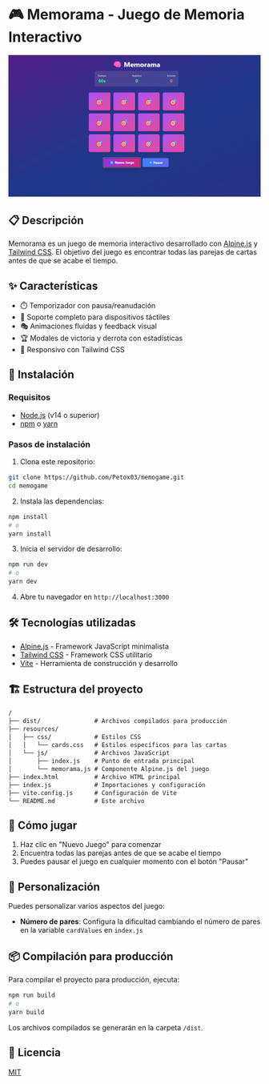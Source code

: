 # 🎮 Memorama - Juego de Memoria Interactivo

![Memorama Game](resources/img/game.png)

## 📋 Descripción

Memorama es un juego de memoria interactivo desarrollado con [Alpine.js](https://alpinejs.dev) y [Tailwind CSS](https://tailwindcss.com). El objetivo del juego es encontrar todas las parejas de cartas antes de que se acabe el tiempo.

## ✨ Características

- ⏱️ Temporizador con pausa/reanudación
- 📱 Soporte completo para dispositivos táctiles
- 🎭 Animaciones fluidas y feedback visual
- 🏆 Modales de victoria y derrota con estadísticas
- 🎨 Responsivo con Tailwind CSS

## 🚀 Instalación

### Requisitos

- [Node.js](https://nodejs.org/) (v14 o superior)
- [npm](https://www.npmjs.com/) o [yarn](https://yarnpkg.com/)

### Pasos de instalación

1. Clona este repositorio:

```bash
git clone https://github.com/Petox03/memogame.git
cd memogame
```

2. Instala las dependencias:

```bash
npm install
# o
yarn install
```

3. Inicia el servidor de desarrollo:

```bash
npm run dev
# o
yarn dev
```

4. Abre tu navegador en `http://localhost:3000`

## 🛠️ Tecnologías utilizadas

- [Alpine.js](https://alpinejs.dev) - Framework JavaScript minimalista
- [Tailwind CSS](https://tailwindcss.com) - Framework CSS utilitario
- [Vite](https://vitejs.dev) - Herramienta de construcción y desarrollo

## 🏗️ Estructura del proyecto

```
/
├── dist/               # Archivos compilados para producción
├── resources/
│   ├── css/            # Estilos CSS
│   │   └── cards.css   # Estilos específicos para las cartas
│   └── js/             # Archivos JavaScript
│       ├── index.js    # Punto de entrada principal
│       └── memorama.js # Componente Alpine.js del juego
├── index.html          # Archivo HTML principal
├── index.js            # Importaciones y configuración
├── vite.config.js      # Configuración de Vite
└── README.md           # Este archivo
```

## 📝 Cómo jugar

1. Haz clic en "Nuevo Juego" para comenzar
2. Encuentra todas las parejas antes de que se acabe el tiempo
3. Puedes pausar el juego en cualquier momento con el botón "Pausar"

## 🔧 Personalización

Puedes personalizar varios aspectos del juego:

- **Número de pares**: Configura la dificultad cambiando el número de pares en la variable `cardValues` en `index.js`

## 📦 Compilación para producción

Para compilar el proyecto para producción, ejecuta:

```bash
npm run build
# o
yarn build
```

Los archivos compilados se generarán en la carpeta `/dist`.

## 📄 Licencia

[MIT](https://choosealicense.com/licenses/mit/)
